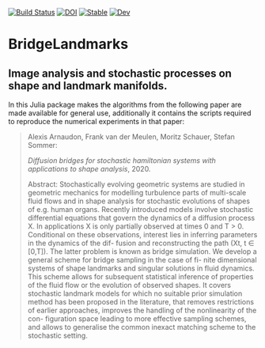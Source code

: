 [![Build Status](https://travis-ci.com/mschauer/BridgeLandmarks.jl.svg?branch=master)](https://travis-ci.com/mschauer/BridgeLandmarks.jl)
[![DOI](https://zenodo.org/badge/DOI/10.5281/zenodo.3629353.svg)](https://doi.org/10.5281/zenodo.3629353)
[![Stable](https://img.shields.io/badge/docs-stable-blue.svg)](https://mschauer.github.io/BridgeLandmarks.jl/stable)
[![Dev](https://img.shields.io/badge/docs-dev-blue.svg)](https://mschauer.github.io/BridgeLandmarks.jl/dev)


# BridgeLandmarks 
## Image analysis and stochastic processes on shape and landmark manifolds.

In this Julia package makes the algorithms from the following paper
are made available for general use, additionally it contains the scripts required to reproduce the numerical experiments in that paper:

> Alexis Arnaudon, Frank van der Meulen, Moritz Schauer, Stefan Sommer:
> 
> *Diffusion bridges for stochastic hamiltonian systems with applications to shape analysis*, 2020.
>
> Abstract: Stochastically evolving geometric systems are studied in geometric mechanics for modelling turbulence parts of multi-scale fluid flows and in shape analysis for stochastic evolutions of shapes of e.g. human organs. Recently introduced models involve stochastic differential equations that govern the dynamics of a diffusion process X. In applications X is only partially observed at times 0 and T > 0. Conditional on these observations, interest lies in inferring parameters in the dynamics of the dif- fusion and reconstructing the path (Xt, t ∈ [0,T]). The latter problem is known as bridge simulation. We develop a general scheme for bridge sampling in the case of fi- nite dimensional systems of shape landmarks and singular solutions in fluid dynamics. This scheme allows for subsequent statistical inference of properties of the fluid flow or the evolution of observed shapes. It covers stochastic landmark models for which no suitable prior simulation method has been proposed in the literature, that removes restrictions of earlier approaches, improves the handling of the nonlinearity of the con- figuration space leading to more effective sampling schemes, and allows to generalise the common inexact matching scheme to the stochastic setting.


